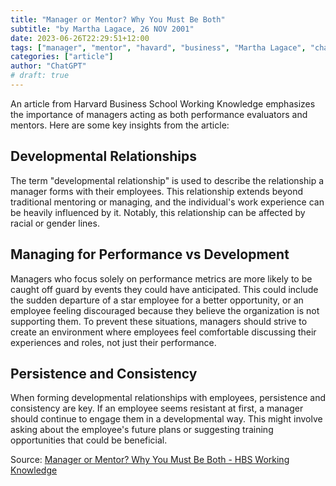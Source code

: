 ```yaml
---
title: "Manager or Mentor? Why You Must Be Both"
subtitle: "by Martha Lagace, 26 NOV 2001"
date: 2023-06-26T22:29:51+12:00
tags: ["manager", "mentor", "havard", "business", "Martha Lagace", "chatgpt"]
categories: ["article"]
author: "ChatGPT"
# draft: true
---
```


An article from Harvard Business School Working Knowledge emphasizes the importance of managers acting as both performance evaluators and mentors. Here are some key insights from the article:

<!--more-->

## Developmental Relationships

The term "developmental relationship" is used to describe the relationship a manager forms with their employees. This relationship extends beyond traditional mentoring or managing, and the individual's work experience can be heavily influenced by it. Notably, this relationship can be affected by racial or gender lines.

## Managing for Performance vs Development

Managers who focus solely on performance metrics are more likely to be caught off guard by events they could have anticipated. This could include the sudden departure of a star employee for a better opportunity, or an employee feeling discouraged because they believe the organization is not supporting them. To prevent these situations, managers should strive to create an environment where employees feel comfortable discussing their experiences and roles, not just their performance.

## Persistence and Consistency

When forming developmental relationships with employees, persistence and consistency are key. If an employee seems resistant at first, a manager should continue to engage them in a developmental way. This might involve asking about the employee's future plans or suggesting training opportunities that could be beneficial.

Source: [Manager or Mentor? Why You Must Be Both - HBS Working Knowledge](https://hbswk.hbs.edu/item/manager-or-mentor-why-you-must-be-both)
